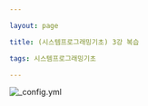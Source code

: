 ```yaml
---

layout: page

title: (시스템프로그래밍기초) 3강 복습

tags: 시스템프로그래밍기초

---
```


![_config.yml]({{site.baseurl}}/study/sysp/3/3-01.jpg)

